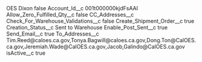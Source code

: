 <?xml version="1.0" encoding="UTF-8"?>
<CustomMetadata xmlns="http://soap.sforce.com/2006/04/metadata" xmlns:xsi="http://www.w3.org/2001/XMLSchema-instance" xmlns:xsd="http://www.w3.org/2001/XMLSchema">
    <label>OES Dixon</label>
    <protected>false</protected>
    <values>
        <field>Account_Id__c</field>
        <value xsi:type="xsd:string">001t000000kjdFsAAI</value>
    </values>
    <values>
        <field>Allow_Zero_Fulfilled_Qty__c</field>
        <value xsi:type="xsd:boolean">false</value>
    </values>
    <values>
        <field>CC_Addresses__c</field>
        <value xsi:nil="true"/>
    </values>
    <values>
        <field>Check_For_Warehouse_Validations__c</field>
        <value xsi:type="xsd:boolean">false</value>
    </values>
    <values>
        <field>Create_Shipment_Order__c</field>
        <value xsi:type="xsd:boolean">true</value>
    </values>
    <values>
        <field>Creation_Status__c</field>
        <value xsi:type="xsd:string">Sent to Warehouse</value>
    </values>
    <values>
        <field>Enable_Post_Sent__c</field>
        <value xsi:type="xsd:boolean">true</value>
    </values>
    <values>
        <field>Send_Email__c</field>
        <value xsi:type="xsd:boolean">true</value>
    </values>
    <values>
        <field>To_Addresses__c</field>
        <value xsi:type="xsd:string">Tim.Reed@caloes.ca.gov,Tonya.Bagwill@caloes.ca.gov,Dong.Ton@CalOES.ca.gov,Jeremiah.Wade@CalOES.ca.gov,Jacob,Galindo@CalOES.ca.gov</value>
    </values>
    <values>
        <field>isActive__c</field>
        <value xsi:type="xsd:boolean">true</value>
    </values>
</CustomMetadata>
